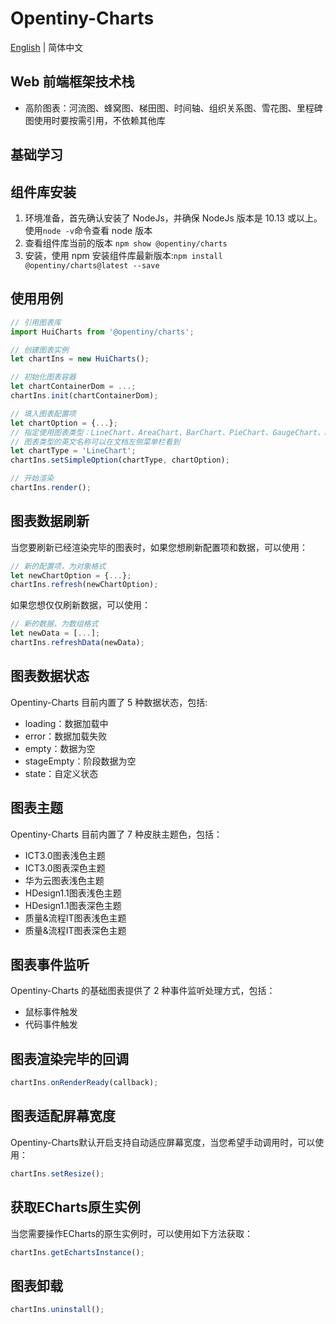 # Opentiny-Charts
[English](README.md) | 简体中文

## Web 前端框架技术栈

- 高阶图表：河流图、蜂窝图、梯田图、时间轴、组织关系图、雪花图、里程碑图使用时要按需引用，不依赖其他库

## 基础学习

## 组件库安装

1. 环境准备，首先确认安装了 NodeJs，并确保 NodeJs 版本是 10.13 或以上。使用`node -v`命令查看 node 版本
2. 查看组件库当前的版本 `npm show @opentiny/charts`
3. 安装，使用 npm 安装组件库最新版本:`npm install @opentiny/charts@latest --save`


## 使用用例

```javascript
// 引用图表库
import HuiCharts from '@opentiny/charts';

// 创建图表实例
let chartIns = new HuiCharts();

// 初始化图表容器
let chartContainerDom = ...;
chartIns.init(chartContainerDom);

// 填入图表配置项
let chartOption = {...};
// 指定使用图表类型：LineChart、AreaChart、BarChart、PieChart、GaugeChart、RadarChart、ProcessChart、BubbleChart等
// 图表类型的英文名称可以在文档左侧菜单栏看到
let chartType = 'LineChart';
chartIns.setSimpleOption(chartType, chartOption);

// 开始渲染
chartIns.render();
```

## 图表数据刷新
当您要刷新已经渲染完毕的图表时，如果您想刷新配置项和数据，可以使用：
```javascript
// 新的配置项，为对象格式
let newChartOption = {...};
chartIns.refresh(newChartOption);
```
如果您想仅仅刷新数据，可以使用：
```javascript
// 新的数据，为数组格式
let newData = [...];
chartIns.refreshData(newData);
```

## 图表数据状态
Opentiny-Charts 目前内置了 5 种数据状态，包括:
- loading：数据加载中
- error：数据加载失败
- empty：数据为空
- stageEmpty：阶段数据为空
- state：自定义状态


## 图表主题
Opentiny-Charts 目前内置了 7 种皮肤主题色，包括：
- ICT3.0图表浅色主题
- ICT3.0图表深色主题
- 华为云图表浅色主题
- HDesign1.1图表浅色主题
- HDesign1.1图表深色主题
- 质量&流程IT图表浅色主题
- 质量&流程IT图表深色主题


## 图表事件监听
Opentiny-Charts 的基础图表提供了 2 种事件监听处理方式，包括：
- 鼠标事件触发
- 代码事件触发


## 图表渲染完毕的回调
```javascript
chartIns.onRenderReady(callback);
```

## 图表适配屏幕宽度
Opentiny-Charts默认开启支持自动适应屏幕宽度，当您希望手动调用时，可以使用：
```javascript
chartIns.setResize();
```

## 获取ECharts原生实例
当您需要操作ECharts的原生实例时，可以使用如下方法获取：
```javascript
chartIns.getEchartsInstance();
```

## 图表卸载
```javascript
chartIns.uninstall();
```